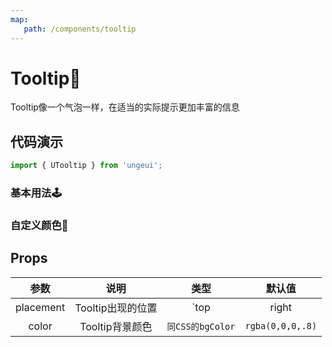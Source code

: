 ```yaml
---
map:
   path: /components/tooltip
---
```


# Tooltip💬

Tooltip像一个气泡一样，在适当的实际提示更加丰富的信息

## 代码演示

```js
import { UTooltip } from 'ungeui';
```

### 基本用法🕹️

<demo src="./demo/base.vue"
 language="vue"
 title="🕹️基本用法"
 desc="预置了基本四个方位">
</demo>

### 自定义颜色🌈

<demo src="./demo/color.vue"
 language="vue"
 title="🌈基本用法"
 desc="自定义颜色">
</demo>

## Props

| 参数  |   说明   |   类型    |   默认值    |
| :---: | :------: | :-------: | :---------: |
| placement | Tooltip出现的位置 | `top | right | bottom |left` | `top`
| color | Tooltip背景颜色 | `同CSS的bgColor` | `rgba(0,0,0,.8)`